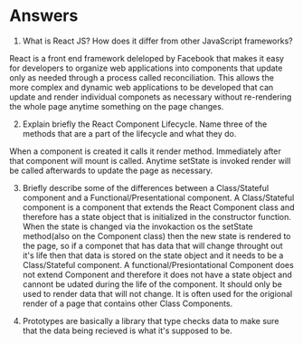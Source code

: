# Answers

1. What is React JS? How does it differ from other JavaScript frameworks?

React is a front end framework deleloped by Facebook that makes it easy for developers to organize web applications into components that update only as needed through a process called reconciliation. This allows the more complex and dynamic web applications to be developed that can update and render individual componets as necessary without re-rendering the whole page anytime something on the page changes.


2. Explain briefly the React Component Lifecycle. Name three of the methods that are a part of the lifecycle and what they do.

When a component is created it calls it render method. Immediately after that component will mount is called. Anytime setState is invoked render will be called afterwards to update the page as necessary.


3. Briefly describe some of the differences between a Class/Stateful component and a Functional/Presentational component. A Class/Stateful component is a component that extends the React Component class and therefore has a state object that is initialized in the constructor function. When the state is changed via the invokaction os the setState method(also on the Component class) then the new state is rendered to the page, so if a componet that has data that will change throught out it's life then that data is stored on the state object and it needs to be a Class/Stateful component. A functional/Presiontational Component does not extend Component and therefore it does not have a state object and cannont be udated during the life of the component. It should only be used to render data that will not change. It is often used for the origional render of a page that contains other Class Components. 

4. Prototypes are basically a library that type checks data to make sure that the data being recieved is what it's supposed to be.